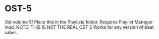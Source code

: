 # OST-5
Ost volume 5! Place this in the Playlists folder. Requires Playlist Manager mod. NOTE: THIS IS NOT THE REAL OST 5
Works for any version of beat saber.
